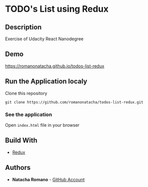 TODO's List using Redux
===============================

## Description

Exercise of Udacity React Nanodegree

## Demo

https://romanonatacha.github.io/todos-list-redux

## Run the Application localy

Clone this repository

```
git clone https://github.com/romanonatacha/todos-list-redux.git
```

### See the application

Open `index.html` file in your browser


## Build With

* [Redux](https://redux.js.org/)

 ## Authors

* **Natacha Romano** - [GitHub Account](https://github.com/romanonatacha)
